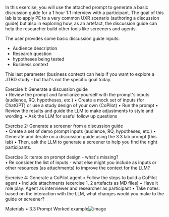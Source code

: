 In this exercise, you will use the attached prompt to generate a basic discussion guide for a 1 hour 1:1 interview with a participant.  The goal of this lab is to apply PE to a very common UXR scenario (authoring a discussion guide) but also in exploring how, as an artefact, the discussion guide can help the researcher build other tools like screeners and agents.  

The user provides some basic discussion guide inputs:  
- Audience description
- Research question
- hypotheses being tested
- Business context 

This last parameter (business context) can help if you want to explore a JTBD study - but that's not the specific goal today.

Exercise 1:  Generate a discussion guide  
	• Review the prompt and familiarize yourself with the prompt's inputs (audience, RQ, hypotheses, etc.)
	• Create a mock set of inputs (for ChatGPT) or use a study design of your own (CoPilot)
	• Run the prompt
	• Review the results and guide the LLM to make adjustments to style and wording.
	• Ask the LLM for useful follow up questions

Exercise 2:  Generate a screener from a discussion guide  
	• Create a set of demo prompt inputs (audience, RQ, hypotheses, etc.)
	• Generate and iterate on a discussion guide using the 3.3 lab prompt (this lab)
	• Then, ask the LLM to generate a screener to help you find the right participants.

Exercise 3:  iterate on prompt design - what's missing?  
	• Re consider the list of inputs - what else might you include as inputs or other resources (as attachments) to improve the context for the LLM?

Exercise 4:  Generate a CoPilot agent 
	• Follow the steps to build a CoPilot agent
	• Include attachments (exercise 1, 2 artefacts as MD files)
	• Have it role play:  Agent as interviewer and researcher as participant
	• Take notes:  based on the interaction with the LLM, what changes would you make to the guide or screener?


Materials
	• 3.3 Prompt
Worked example![image](https://github.com/user-attachments/assets/e27523ec-7ab0-49c6-9850-876c397e9790)
